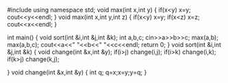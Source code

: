 #include<iostream>
using namespace std;
void max(int x,int y)
{
	if(x<y)
		x=y;
	cout<<y<<endl;
}
void max(int x,int y,int z)
{
	if(x<y)
		x=y;
	if(x<z)
        x=z;
	cout<<x<<endl;
}

int main()
{
	void sort(int &i,int &j,int &k);
	int a,b,c;
	cin>>a>>b>>c;
	max(a,b);
    max(a,b,c);
	cout<<a<<" "<<b<<" "<<c<<endl;
    return 0;
}
void sort(int &i,int &j,int &k)
{ 
	void change(int &x,int &y);
	if(i>j) change(i,j);
	if(i>k) change(i,k);
	if(k>j) change(k,j);
	
}
void change(int &x,int &y)
{
	int q;
	q=x;x=y;y=q;
}

